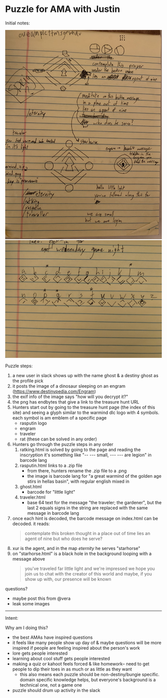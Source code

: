 # Puzzle for AMA with Justin

Initial notes:

![](img/notes_1.jpeg)
![](img/notes_2.jpeg)

Puzzle steps:

1. a new user in slack shows up with the name ghost & a destiny ghost as the profile pick
2. it posts the image of a dinosaur sleeping on an engram (https://www.destinypedia.com/Engram)
3. the exif info of the image says "how will you decrypt it?"
4. the png has endbytes that give a link to the treasure hunt URL
5. Hunters start out by going to the treasure hunt page (the index of this site) and seeing a glyph similar to the warmind dlc logo with 4 symbols. each symbol is am emblem of a specific page
   - rasputin logo
   - engram
   - traveler
   - rat
(these can be solved in any order)
6. Hunters go through the puzzle steps in any order
    1. ratking.html is solved by going to the page and reading the inscryption it's something like "-- --- small, --- --- are legion" in barcode lang
    2. rasputin.html links to a .zip file
        - from there, hunters rename the .zip file to a .png
        - the image is barcode lang for "a great warmind of the golden age stirs in hellas basin", with regular english mixed in
    3. ghost.html
        - barcode for "little light"
    4. traveler.html
        - base 64 text for the message "the traveler; the gardener", but the last 2 equals signs in the string are replaced with the same message in barcode lang
7. once each hint is decoded, the barcode message on index.html can be decoded. it reads:
   > contemplate this broken thought
   > in a place out of time
   > lies an agent of nine
   > but who does he serve?
8. xur is the agent, and in the map _eternity_ he serves "starhorse"
9. on "starhorse.html" is a black hole in the background looping with a message above
    > you've traveled far little light
    > and we're impressed
    > we hope you join us to chat with the creator of this world
    > and maybe, if you show up with, our presence will be known

questions?

- maybe post this from @vera
- leak some images

---

Intent:

Why am I doing this?

- the best AMAs have inspired questions
- it feels like many people show up day of & maybe questions will be more inspired if people are feeling inspired about the person's work
- lore gets people interested
- learning about cool stuff gets people interested
- making a quiz or kahoot feels forced & like homework– need to get people to dip their toes in as much or as little as they want
  - this also means each puzzle should be non-destiny/bungie specific. domain specific knowledge helps, but everyone's background is a technical one, not a game one
- puzzle should drum up activity in the slack
